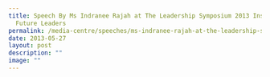 ```yaml
---
title: Speech By Ms Indranee Rajah at The Leadership Symposium 2013 Inspiring
  Future Leaders
permalink: /media-centre/speeches/ms-indranee-rajah-at-the-leadership-symposium-2013-inspiring-future-leaders/
date: 2013-05-27
layout: post
description: ""
image: ""
---
```

